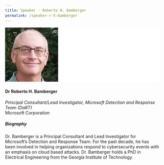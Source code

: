 ```yaml
---
title: Speaker - Roberto H. Bamberger
permalink: /speaker-r-h-bamberger
---
```


![Roberto H Bamberger](/images/speakers/Roberto-H-Bamberger.jpg)

#### **Dr Roberto H. Bamberger**

*Principal Consultant/Lead Investigator, Microsoft Detection and Response Team (DaRT)*  
Microsoft Corporation

##### **Biography**

Dr. Bamberger is a Principal Consultant and Lead Investigator for Microsoft’s Detection and Response Team. For the past decade, he has been involved in helping organizations respond to cybersecurity events with an emphasis on cloud based attacks. Dr. Bamberger holds a PhD in Electrical Engineering from the Georgia Institute of Technology.